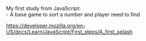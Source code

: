 My first study from JavaScript:  
    - A base game to sort a number and player need to find

  
https://developer.mozilla.org/en-US/docs/Learn/JavaScript/First_steps/A_first_splash